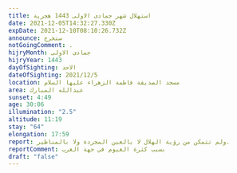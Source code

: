```yaml
---
title: استهلال شهر جمادى الاولى 1443 هجرية
date: 2021-12-05T14:32:27.330Z
expDate: 2021-12-10T08:10:26.732Z
announce: ستخرج
notGoingComment: .
hijryMonth: جمادى الاولى
hijryYear: 1443
dayOfSighting: الاحد
dateOfSighting: 2021/12/5
location: مسجد الصديقة فاطمة الزهراء عليها السلام
area: عبدالله المبارك
sunset: 4:49
age: 30:06
illumination: "2.5"
altitude: 11:19
stay: "64"
elongation: 17:59
report: ولم تتمكن من رؤية الهلال لا بالعين المجردة ولا بالمناظير.
reportComment: بسبب كثرة الغيوم في جهة الغرب
draft: "false"
---
```

